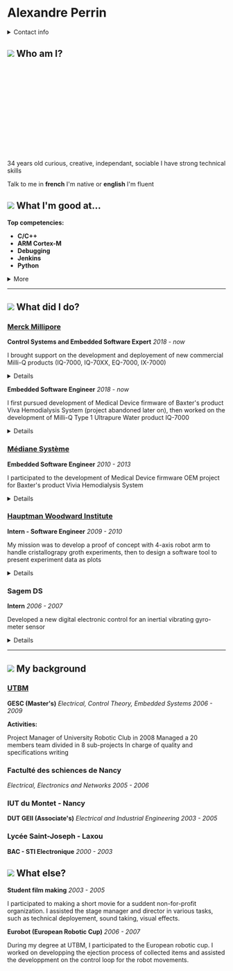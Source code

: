 # Alexandre Perrin

<details><summary>Contact info</summary>

**Mail**: [alexandreperr@gmail.com](mailto:alexandreperr@gmail.com)

**Tel**: +33(0)6 52 00 84 81

**Linkedin**: https://www.linkedin.com/in/alexandre-perrin-90976443/

**GitHub**: https://github.com/alexandre-perrin


</details>


## ![](https://material.io/resources/icons/static/icons/round-person-24px.svg) Who am I? 


<div style="width: 200px; height: 200px">
    <script src="//cdn.wordart.com/wordart.min.js" async defer></script>
    <div data-wordart-src="//cdn.wordart.com/json/ko7fzfxv4ubx"
         style="width: 100%; height: 100%"
    ></div>
    <div data-wordart-src="//cdn.wordart.com/json/r4kupcb1jgdk"
         style="position: absolute; 
                width: 120px;
                height: 120px;
                top: 40px;
                left: 40px;" 
    ></div>
</div>

34 years old
curious, creative, independant, sociable I have strong technical skills 


Talk to me in 
**french** I'm native
 or 
**english** I'm fluent

## ![](https://material.io/resources/icons/static/icons/round-how_to_reg-24px.svg) What I'm good at...

**Top competencies:**
* **C/C++**
* **ARM Cortex-M**
* **Debugging**
* **Jenkins**
* **Python**

<details><summary>More</summary>

* **Embedded Systems**
* **JSON**
* **Test Automation**
* **Software Architecture**
* **Linux**
* **Integration**
* **RTOS**
* **CI/CD**
* **Scripting**
* **Jupyter**
* **Labview**
* **Simulink**
* **Driver**
* **Testing**
* **Control Systems**
* **C#**
* **Matlab**
* **Lauterbach**
* **Comm Protocols**
* **.NET**
* **Medical Devices**
* **Artifactory**
* **DSP**
* **dSPACE**
* **Control Theory**
* **DevOps**
* **Robotics**
* **Bluetooth**
* **BLE**
* **Electronics**

</details>

---
## ![](https://material.io/resources/icons/static/icons/round-work-24px.svg) What did I do? 

### [Merck Millipore](http://www.merckmillipore.)

**Control Systems and Embedded Software Expert** *2018 - now*

I brought support on the development and deployement of new commercial 
Milli-Q products (IQ-7000, IQ-70XX, EQ-7000, IX-7000)

<details><summary>Details</summary>

* wrote functional and design specifications
* contributed to baremetal real-time firmware and linux services development and maintenance
* contributed to CI/CD platform improvement (Jenkins, Artifactory, Conan)
* contributed to firmware maintenance

<details><summary>Work</summary>

* Baremetal ARM micro-controllers (STM32) development in C
    * contributed to the development of the central water process unit firmware based on an OS-less event driven solution (publish-subscibe pattern)
    * contributed to firmware maintenance
* Linux development c/c++
    * developed applications to communicate with process dedicated micro-controllers
    * developed a File System in User Space
    * contributed to improvement and bug fixes of core server application
* Python development of scripts and libraries
    * C code generation tool based on COGapp python library
    * CFFI wrappers to test c code with pytest
    * diagnostic toolbox for developers
* Deployment assessment of Continuous Integration/Delivery on Jenkins server
    * usage of Jenkins pipelines and jenkinsfile script
    * evaluated a c/c++ package dependency manager (conan)
    * evaluated the usage of an artifact server (Artifactory)
    * deployed pipelines for firmwares development branches (test undergoing)
* Deployed a Jupyter notebook server as sandbox for R&D team
    * Wrote interactive documentations on Jupyter notebook about code implementation to quickly pass knowledge to new developers
    * Writing investigations, development and deployment journals in notebook

</details>
</details>

**Embedded Software Engineer** *2018 - now*

I first pursued development of Medical Device firmware of Baxter's product Viva
Hemodialysis System (project abandoned later on), then worked on the development
of Milli-Q Type 1 Ultrapure Water product IQ-7000

<details><summary>Details</summary>

* wrote functional and design specifications
* developped multiple real-time devices firmwares
* contributed to firmware maintenance

<details><summary>Work</summary>

* Bare metal ARM micro-controllers (STM32) development in C
    * developed a low memory footprint RFID ISO15693 protocol stack
    * developed application firmware of new Milli-Q A10 TOC (Total Organic Carbon) monitor device
* Linux development c/c++
    * contributed to application services design, development and maintenance

</details>
</details>

    


### [Médiane Système](https://www.medianesysteme.com)

    
**Embedded Software Engineer** *2010 - 2013*

I participated to the development of Medical Device firmware OEM project for Baxter's
product Vivia Hemodialysis System

<details><summary>Details</summary>

* developed Proof Of Concept tools (C# / LabVIEW)
* wrote risk assessment with Software of Unknown Pedigree/Commercial off-the-shelf software
* wrote Functional and Software Design Specifications, and software validation protocol (Installation/Operational Qualification)
* contributed to embedded firmware development
* participated to EMC and ESD tests for medical certification at TÜV in Straubing, Germany


</details>
</details>


### [Hauptman Woodward Institute](https://hwi.buffalo.edu)

    
**Intern - Software Engineer** *2009 - 2010*

My mission was to develop a proof of concept with 4-axis robot arm to handle cristallograpy groth experiments, then to design a software tool to present experiment data as plots

<details><summary>Details</summary>

* programmed Epson robot (SCARA) arm routines with Visual Basic .NET user interface
* designed mechanical tray and a pick-up tool prototype to handle samples
* developed a GUI to plot experiment results into charts and compute non-linear fit curves


</details>
</details>


### Sagem DS

    
**Intern** *2006 - 2007*

Developed a new digital electronic control for an inertial vibrating gyro-meter sensor

<details><summary>Details</summary>

* optimized and redesigned the existing system to reduce cost and improve performances
* simulated different solutions on MatLab / Simulink
* developed the chosen Real Time solution on DSC Microchip platform dsPIC33
* appraised final results and compared performances


</details>
</details>

---
## ![](https://material.io/resources/icons/static/icons/round-school-24px.svg) My background 
### [UTBM](https://www.utbm.fr/)

**GESC (Master's)**
*Electrical, Control Theory, Embedded Systems*
*2006 - 2009*

**Activities:**

Project Manager of University Robotic Club in 2008 
Managed a 20 members team divided in 8 sub-projects
In charge of quality and specifications writing


### Factulté des schiences de Nancy

*Electrical, Electronics and Networks*
*2005 - 2006*


### IUT du Montet - Nancy

**DUT GEII (Associate's)**
*Electrical and Industrial Engineering*
*2003 - 2005*


### Lycée Saint-Joseph - Laxou

**BAC - STI Electronique**
*2000 - 2003*



## ![](https://material.io/resources/icons/static/icons/round-favorite-24px.svg) What else? 
**Student film making** *2003 - 2005*

I participated to making a short movie for a suddent non-for-profit organization. I assisted the stage manager and director in various tasks, such as technical deployement, sound taking, visual effects.


</details>
</details>

**Eurobot (European Robotic Cup)** *2006 - 2007*

During my degree at UTBM, I participated to the European robotic cup. I worked on developping the ejection process of collected items and assisted the developpment on the control loop for the robot movements. 

</details>
</details>

